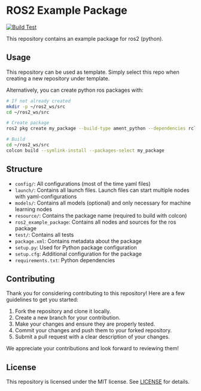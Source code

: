 # ROS2 Example Package

[![Build Test](https://github.com/DHBW-Smart-Rollerz/ros2_example_package/actions/workflows/build-test.yaml/badge.svg)](https://github.com/DHBW-Smart-Rollerz/ros2_example_package/actions/workflows/build-test.yaml)

This repository contains an example package for ros2 (python).

## Usage

This repository can be used as template. Simply select this repo when creating a new repository under template.

Alternatively, you can create python ros packages with:

```bash
# If not already created
mkdir -p ~/ros2_ws/src
cd ~/ros2_ws/src

# Create package
ros2 pkg create my_package --build-type ament_python --dependencies rclpy

# Build
cd ~/ros2_ws/src
colcon build --symlink-install --packages-select my_package
```

## Structure

- `config/`: All configurations (most of the time yaml files)
- `launch/`: Contains all launch files. Launch files can start multiple nodes with yaml-configurations
- `models/`: Contains all models (optional) and only necessary for machine learning nodes
- `resource/`: Contains the package name (required to build with colcon)
- `ros2_example_package`: Contains all nodes and sources for the ros package
- `test/`: Contains all tests
- `package.xml`: Contains metadata about the package
- `setup.py`: Used for Python package configuration
- `setup.cfg`: Additional configuration for the package
- `requirements.txt`: Python dependencies

## Contributing

Thank you for considering contributing to this repository! Here are a few guidelines to get you started:

1. Fork the repository and clone it locally.
2. Create a new branch for your contribution.
3. Make your changes and ensure they are properly tested.
4. Commit your changes and push them to your forked repository.
5. Submit a pull request with a clear description of your changes.

We appreciate your contributions and look forward to reviewing them!

## License

This repository is licensed under the MIT license. See [LICENSE](LICENSE) for details.
